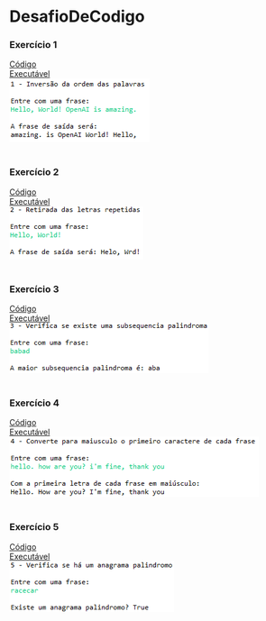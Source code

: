 # DesafioDeCodigo

### Exercício 1
[Código](eclipse-workspace/DesafioDeCodigo/src/main/java/desafioDeCodigos/Exercicio_1.java)<br>
[Executável](eclipse-workspace/DesafioDeCodigo/Executáveis_Desafio/Executável_Desafio_1.jar)<br>
![](Desktop/Casos_de_Teste/Exercicio_1.png)
<br><br>

### Exercício 2
[Código](eclipse-workspace/DesafioDeCodigo/src/main/java/desafioDeCodigos/Exercicio_2.java)<br>
[Executável](eclipse-workspace/DesafioDeCodigo/Executáveis_Desafio/Executável_Desafio_2.jar)<br>
![](Desktop/Casos_de_Teste/Exercicio_2.png)
<br><br>

### Exercício 3
[Código](eclipse-workspace/DesafioDeCodigo/src/main/java/desafioDeCodigos/Exercicio_3.java)<br>
[Executável](eclipse-workspace/DesafioDeCodigo/Executáveis_Desafio/Executável_Desafio_3.jar)<br>
![](Desktop/Casos_de_Teste/Exercicio_3.png)
<br><br>

### Exercício 4
[Código](eclipse-workspace/DesafioDeCodigo/src/main/java/desafioDeCodigos/Exercicio_4.java)<br>
[Executável](eclipse-workspace/DesafioDeCodigo/Executáveis_Desafio/Executável_Desafio_4.jar)<br>
![](Desktop/Casos_de_Teste/Exercicio_4.png)
<br><br>

### Exercício 5
[Código](eclipse-workspace/DesafioDeCodigo/src/main/java/desafioDeCodigos/Exercicio_5.java)<br>
[Executável](eclipse-workspace/DesafioDeCodigo/Executáveis_Desafio/Executável_Desafio_5.jar)<br>
![](Desktop/Casos_de_Teste/Exercicio_5.png)
<br><br>
